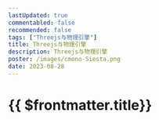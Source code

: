```yaml
---
lastUpdated: true
commentabled: false
recommended: false
tags: ["Threejs与物理引擎"]
title: Threejs与物理引擎
description: Threejs与物理引擎
poster: /images/cmono-Siesta.png
date: 2023-08-28
---
```


# {{ $frontmatter.title}} #

<script lang="ts" setup>
import ThreeWithBall from "../../src/components/ThreeWithBall.vue"
</script>

<ClientOnly>
  <ThreeWithBall />
</ClientOnly>
